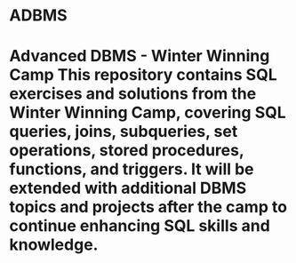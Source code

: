 # ADBMS
# Advanced DBMS - Winter Winning Camp  This repository contains SQL exercises and solutions from the Winter Winning Camp, covering SQL queries, joins, subqueries, set operations, stored procedures, functions, and triggers. It will be extended with additional DBMS topics and projects after the camp to continue enhancing SQL skills and knowledge.
